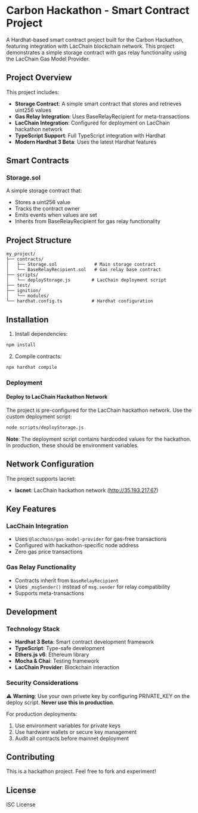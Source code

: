 # Carbon Hackathon - Smart Contract Project

A Hardhat-based smart contract project built for the Carbon Hackathon, featuring integration with LacChain blockchain network. This project demonstrates a simple storage contract with gas relay functionality using the LacChain Gas Model Provider.

## Project Overview

This project includes:

- **Storage Contract**: A simple smart contract that stores and retrieves uint256 values
- **Gas Relay Integration**: Uses BaseRelayRecipient for meta-transactions
- **LacChain Integration**: Configured for deployment on LacChain hackathon network
- **TypeScript Support**: Full TypeScript integration with Hardhat
- **Modern Hardhat 3 Beta**: Uses the latest Hardhat features

## Smart Contracts

### Storage.sol
A simple storage contract that:
- Stores a uint256 value
- Tracks the contract owner
- Emits events when values are set
- Inherits from BaseRelayRecipient for gas relay functionality

## Project Structure

```
my_project/
├── contracts/
│   ├── Storage.sol              # Main storage contract
│   └── BaseRelayRecipient.sol   # Gas relay base contract
├── scripts/
│   └── deployStorage.js        # LacChain deployment script
├── test/
├── ignition/
│   └── modules/
└── hardhat.config.ts           # Hardhat configuration
```

## Installation

1. Install dependencies:
```bash
npm install
```

2. Compile contracts:
```bash
npx hardhat compile
```


### Deployment

#### Deploy to LacChain Hackathon Network

The project is pre-configured for the LacChain hackathon network. Use the custom deployment script:

```bash
node scripts/deployStorage.js
```

**Note**: The deployment script contains hardcoded values for the hackathon. In production, these should be environment variables.

## Network Configuration

The project supports lacnet:
- **lacnet**: LacChain hackathon network (http://35.193.217.67)

## Key Features

### LacChain Integration
- Uses `@lacchain/gas-model-provider` for gas-free transactions
- Configured with hackathon-specific node address
- Zero gas price transactions

### Gas Relay Functionality
- Contracts inherit from `BaseRelayRecipient`
- Uses `_msgSender()` instead of `msg.sender` for relay compatibility
- Supports meta-transactions

## Development

### Technology Stack
- **Hardhat 3 Beta**: Smart contract development framework
- **TypeScript**: Type-safe development
- **Ethers.js v6**: Ethereum library
- **Mocha & Chai**: Testing framework
- **LacChain Provider**: Blockchain interaction

### Security Considerations
⚠️ **Warning**: Use your own privete key by configuring PRIVATE_KEY on the deploy script. **Never use this in production**.

For production deployments:
1. Use environment variables for private keys
2. Use hardware wallets or secure key management
3. Audit all contracts before mainnet deployment

## Contributing

This is a hackathon project. Feel free to fork and experiment!

## License

ISC License
